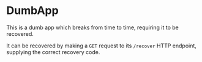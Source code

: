 # DumbApp

This is a dumb app which breaks from time to time, requiring it to be recovered.

It can be recovered by making a `GET` request to its `/recover` HTTP endpoint, supplying the correct recovery code.
